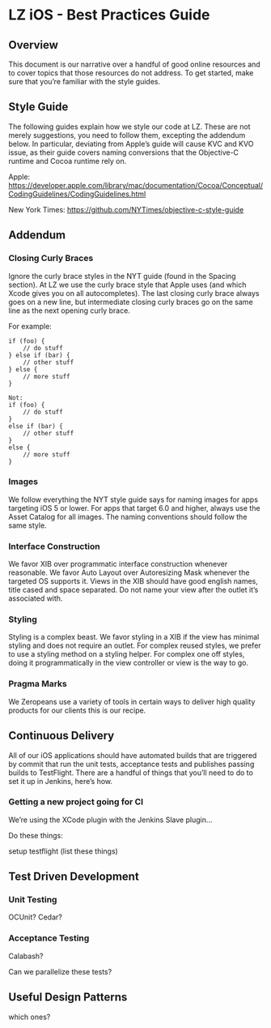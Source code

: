 # LZ iOS - Best Practices Guide


## Overview
This document is our narrative over a handful of good online resources and to cover topics that those resources do not address.
To get started, make sure that you’re familiar with the style guides.

## Style Guide

The following guides explain how we style our code at LZ. These are not merely suggestions, you need to follow them, excepting the addendum below. In particular, deviating from Apple’s guide will cause KVC and KVO issue, as their guide covers naming conversions that the Objective-C runtime and Cocoa runtime rely on.
 
Apple: https://developer.apple.com/library/mac/documentation/Cocoa/Conceptual/CodingGuidelines/CodingGuidelines.html

New York Times: https://github.com/NYTimes/objective-c-style-guide

## Addendum

### Closing Curly Braces
Ignore the curly brace styles in the NYT guide (found in the Spacing section). At LZ we use the curly brace style that Apple uses (and which Xcode gives you on all autocompletes). The last closing curly brace always goes on a new line, but intermediate closing curly braces go on the same line as the next opening curly brace.

For example:
```
if (foo) {
	// do stuff
} else if (bar) {
	// other stuff
} else {
	// more stuff
}

Not:
if (foo) {
	// do stuff
}
else if (bar) {
	// other stuff
}
else {
	// more stuff
}
```
### Images

We follow everything the NYT style guide says for naming images for apps targeting iOS 5 or lower. For apps that target 6.0 and higher, always use the Asset Catalog for all images. The naming conventions should follow the same style.

### Interface Construction

We favor XIB over programmatic interface construction whenever reasonable. We favor Auto Layout over Autoresizing Mask whenever the targeted OS supports it. Views in the XIB should have good english names, title cased and space separated. Do not name your view after the outlet it’s associated with.

### Styling

Styling is a complex beast. We favor styling in a XIB if the view has minimal styling and does not require an outlet. For complex reused styles, we prefer to use a styling method on a styling helper. For complex one off styles, doing it programmatically in the view controller or view is the way to go.

### Pragma Marks

<needs to be flushed out>

We Zeropeans use a variety of tools in certain ways to deliver high quality products for our clients this is our recipe.

## Continuous Delivery

All of our iOS applications should have automated builds that are triggered by commit that run the unit tests, acceptance tests and publishes passing builds to TestFlight. There are a handful of things that you’ll need to do to set it up in Jenkins, here’s how.

### Getting a new project going for CI

We’re using the XCode plugin with the Jenkins Slave plugin…

Do these things:

setup testflight (list these things)

## Test Driven Development

### Unit Testing
OCUnit? Cedar? 

### Acceptance Testing

Calabash?  

Can we parallelize these tests?


## Useful Design Patterns

which ones?
